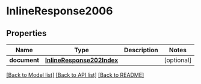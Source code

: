 # InlineResponse2006

## Properties
Name | Type | Description | Notes
------------ | ------------- | ------------- | -------------
**document** | [**InlineResponse202Index**](InlineResponse202Index.md) |  | [optional] 

[[Back to Model list]](../README.md#documentation-for-models) [[Back to API list]](../README.md#documentation-for-api-endpoints) [[Back to README]](../README.md)


